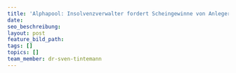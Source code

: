 ```yaml
---
title: 'Alphapool: Insolvenzverwalter fordert Scheingewinne von Anlegern zurück'
date:
seo_beschreibung:
layout: post
feature_bild_path:
tags: []
topics: []
team_member: dr-sven-tintemann
---
```

